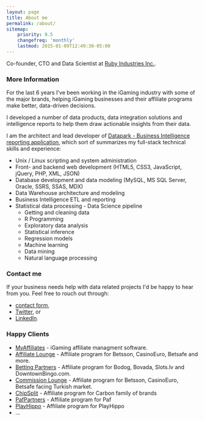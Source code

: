 ```yaml
---
layout: page
title: About me
permalink: /about/
sitemap:
    priority: 0.5
    changefreq: 'monthly'
    lastmod: 2015-01-09T12:49:30-05:00
---
```


Co-founder, CTO and Data Scientist at [Ruby Industries Inc.](http://www.rubyind.com/).

### More Information

For the last 6 years I've been working in the iGaming industry with some of the major brands,
helping iGaming businesses and their affiliate programs make better, data-driven decisions.

I developed a number of data products, data integration solutions and intelligence reports to help them draw actionable insights from their data.

I am the architect and lead developer of [Datapark - Business Intelligence reporting application](http://www.rubyind.com/datapark),
which sort of summarizes my full-stack technical skills and experience:

- Unix / Linux scripting and system administration
- Front- and backend web development (HTML5, CSS3, JavaScript, jQuery, PHP, XML, JSON)
- Database development and data modeling (MySQL, MS SQL Server, Oracle, SSRS, SSAS, MDX)
- Data Warehouse architecture and modeling
- Business Intelligence ETL and reporting
- Statistical data processing - Data Science pipeline
   + Getting and cleaning data
   + R Programming
   + Exploratory data analysis
   + Statistical inference
   + Regression models
   + Machine learning
   + Data mining
   + Natural language processing



### Contact me

If your business needs help with data related projects I'd be happy to hear from you. Feel free to rouch out through:

- <i class="fa fa-envelope-o"></i> [contact form](/contact),<br>
- <i class="fa fa-twitter"></i> [Twitter](https://twitter.com/s_bogdanovic), or <br>
- <i class="fa fa-linkedin"></i> [LinkedIn](http://ca.linkedin.com/in/sashabogdanovic).

### Happy Clients

- [MyAffiliates](http://www.myaffiliates.com)  - iGaming affiliate managment software.
- [Affiliate Lounge](http://www.affiliatelounge.com) - Affiliate program for Betsson, CasinoEuro, Betsafe and more.
- [Betting Partners](http://www.bettingpartners.com) - Affiliate program for Bodog, Bovada, Slots.lv and DowntownBingo.com.
- [Commission Lounge](http://www.commissionlounge.com) - Affiliate program for Betsson, CasinoEuro, Betsafe facing Turkish market.
- [ChipSplit](http://www.chipsplit.com) - Affiliate program for Carbon family of brands
- [PafPartners](http://www.pafpartners.com) - Affiliate program for Paf
- [PlayHippo](http://www.playhippo.com) - Affiliate program for PlayHippo
- ...